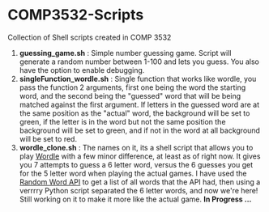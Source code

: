 # COMP3532-Scripts
Collection of Shell scripts created in COMP 3532

1. **guessing_game.sh** : Simple number guessing game. Script will generate a random number between 1-100 and lets you guess. You also have the option to enable debugging.
2. **singleFunction_wordle.sh** : Single function that works like wordle, you pass the function 2 arguments, first one being the word the starting word, and the second being the "guessed" word that will be being matched against the first argument. If letters in the guessed word are at the same position as the "actual" word, the background will be set to green, if the letter is in the word but not the same position the background will be set to green, and if not in the word at all background will be set to red.
3. **wordle_clone.sh** : The names on it, its a shell script that allows you to play [Wordle](https://www.nytimes.com/games/wordle/index.html) with a few minor difference, at least as of right now. It gives you 7 attempts to guess a 6 letter word, versus the 6 guesses you get for the 5 letter word when playing the actual games. I have used the [Random Word API](http://random-word-api.herokuapp.com/home) to get a list of all words that the API had, then using a verrrry Python script separated the 6 letter words, and now we're here! Still working on it to make it more like the actual game. **In Progress ...**
